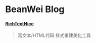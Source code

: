 <h1 class="center">BeanWei Blog</h1>

#### [RichTextNice](https://beanwei.github.io/rtnice/)
> 富文本/HTML代码 样式重建美化工具